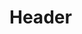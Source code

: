 <!-- TITLE: Calendrier Grégorien -->
<!-- SUBTITLE: Présentation du calendrier Grégorien -->

# Header